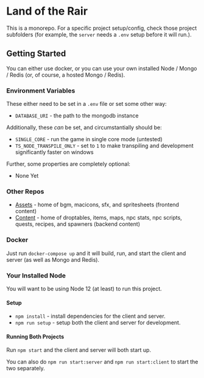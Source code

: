 
# Land of the Rair

This is a monorepo. For a specific project setup/config, check those project subfolders (for example, the `server` needs a `.env` setup before it will run.).

## Getting Started

You can either use docker, or you can use your own installed Node / Mongo / Redis (or, of course, a hosted Mongo / Redis).

### Environment Variables

These either need to be set in a `.env` file or set some other way:

* `DATABASE_URI` - the path to the mongodb instance

Additionally, these _can_ be set, and circumstantially should be:

* `SINGLE_CORE` - run the game in single core mode (untested)
* `TS_NODE_TRANSPILE_ONLY` - set to `1` to make transpiling and development significantly faster on windows

Further, some properties are completely optional:

* None Yet

### Other Repos

* [Assets](https://github.com/LandOfTheRair/Assets) - home of bgm, macicons, sfx, and spritesheets (frontend content)
* [Content](https://github.com/LandOfTheRair/Content) - home of droptables, items, maps, npc stats, npc scripts, quests, recipes, and spawners (backend content)

### Docker

Just run `docker-compose up` and it will build, run, and start the client and server (as well as Mongo and Redis).

### Your Installed Node

You will want to be using Node 12 (at least) to run this project.

#### Setup

* `npm install` - install dependencies for the client and server.
* `npm run setup` - setup both the client and server for development.

#### Running Both Projects

Run `npm start` and the client and server will both start up.

You can also do `npm run start:server` and `npm run start:client` to start the two separately.
